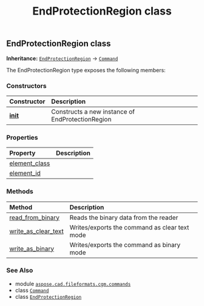 ﻿---
title: EndProtectionRegion class
second_title: Aspose.CAD for Python via .NET API References
description: 
type: docs
weight: 770
url: /python-net/aspose.cad.fileformats.cgm.commands/endprotectionregion/
is_root: false
---

## EndProtectionRegion class



**Inheritance:** [`EndProtectionRegion`](/cad/python-net/aspose.cad.fileformats.cgm.commands/endprotectionregion) → 
[`Command`](/cad/python-net/aspose.cad.fileformats.cgm.commands/command)



The EndProtectionRegion type exposes the following members:

### Constructors
| Constructor | Description |
| :- | :- |
| [__init__](/cad/python-net/aspose.cad.fileformats.cgm.commands/endprotectionregion/__init__/#aspose.cad.fileformats.cgm.CgmFile) | Constructs a new instance of EndProtectionRegion |


### Properties
| Property | Description |
| :- | :- |
| [element_class](/cad/python-net/aspose.cad.fileformats.cgm.commands/endprotectionregion/element_class) |  |
| [element_id](/cad/python-net/aspose.cad.fileformats.cgm.commands/endprotectionregion/element_id) |  |


### Methods
| Method | Description |
| :- | :- |
| [read_from_binary](/cad/python-net/aspose.cad.fileformats.cgm.commands/endprotectionregion/read_from_binary/#aspose.cad.fileformats.cgm.IBinaryReader) | Reads the binary data from the reader |
| [write_as_clear_text](/cad/python-net/aspose.cad.fileformats.cgm.commands/endprotectionregion/write_as_clear_text/#aspose.cad.fileformats.cgm.IClearTextWriter) | Writes/exports the command as clear text mode |
| [write_as_binary](/cad/python-net/aspose.cad.fileformats.cgm.commands/endprotectionregion/write_as_binary/#aspose.cad.fileformats.cgm.IBinaryWriter) | Writes/exports the command as binary mode |



### See Also
* module [`aspose.cad.fileformats.cgm.commands`](..)
* class [`Command`](/cad/python-net/aspose.cad.fileformats.cgm.commands/command)
* class [`EndProtectionRegion`](/cad/python-net/aspose.cad.fileformats.cgm.commands/endprotectionregion)
